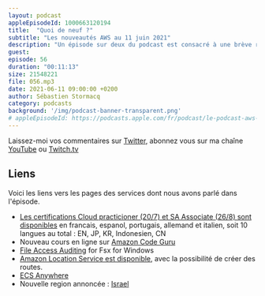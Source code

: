 ```yaml
---
layout: podcast
appleEpisodeId: 1000663120194
title:  "Quoi de neuf ?"
subtitle: "Les nouveautés AWS au 11 juin 2021"
description: "Un épisode sur deux du podcast est consacré à une brève revue des principales nouveautés AWS.  Cette semaine, nous parlons des examens de certifications qui seront bientôt en français, mais pas que, d'un nouveau cours en ligne sur CodeGuru, d'une nouvelle région annoncée et de deux services qui passent de preview en GA : Amazon Location Service et ECS Anywhere."
guest:
episode: 56
duration: "00:11:13"
size: 21548221
file: 056.mp3
date: 2021-06-11 09:00:00 +0200
author: Sébastien Stormacq
category: podcasts
background: '/img/podcast-banner-transparent.png'
# appleEpisodeId: https://podcasts.apple.com/fr/podcast/le-podcast-aws-en-français/id1452118442
---
```


Laissez-moi vos commentaires sur [Twitter](https://twitter.com/sebsto), abonnez vous sur ma chaîne [YouTube](https://www.youtube.com/sebsto) ou [Twitch.tv](https://www.twitch.tv/sebAWS)

## Liens

Voici les liens vers les pages des services dont nous avons parlé dans l'épisode.

- [Les certifications Cloud practicioner (20/7) et SA Associate (26/8) sont disponibles](https://aws.amazon.com/fr/certification/coming-soon/) en francais, espanol, portugais, allemand et italien, soit 10 langues au total : EN, JP, KR, Indonesien, CN
- Nouveau cours en ligne sur [Amazon Code Guru](https://aws.amazon.com/about-aws/whats-new/2021/06/new-digital-course-improve-code-quality-with-amazon-codeguru-reviewer/)
- [File Access Auditing](https://aws.amazon.com/blogs/aws/file-access-auditing-is-now-available-for-amazon-fsx-for-windows-file-server/) for Fsx for Windows
- [Amazon Location Service est disponible](https://aws.amazon.com/blogs/aws/amazon-location-service-is-now-generally-available-with-new-routing-and-satellite-imagery-capabilities/), avec la possibilité de créer des routes.
- [ECS Anywhere](https://aws.amazon.com/blogs/aws/getting-started-with-amazon-ecs-anywhere-now-generally-available/)
- Nouvelle region annoncée : [Israel](https://aws.amazon.com/blogs/aws/in-the-works-aws-region-in-tel-aviv-israel/)
